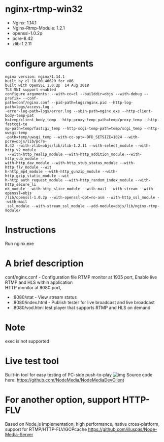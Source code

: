 nginx-rtmp-win32
================

* Nginx: 1.14.1  
* Nginx-Rtmp-Module: 1.2.1  
* openssl-1.0.2p
* pcre-8.42
* zlib-1.2.11

# configure arguments
```
nginx version: nginx/1.14.1
built by cl 18.00.40629 for x86
built with OpenSSL 1.0.2p  14 Aug 2018
TLS SNI support enabled
configure arguments: --with-cc=cl --builddir=objs --with-debug --prefix= --conf-
path=conf/nginx.conf --pid-path=logs/nginx.pid --http-log-path=logs/access.log -
-error-log-path=logs/error.log --sbin-path=nginx.exe --http-client-body-temp-pat
h=temp/client_body_temp --http-proxy-temp-path=temp/proxy_temp --http-fastcgi-te
mp-path=temp/fastcgi_temp --http-scgi-temp-path=temp/scgi_temp --http-uwsgi-temp
-path=temp/uwsgi_temp --with-cc-opt=-DFD_SETSIZE=1024 --with-pcre=objs/lib/pcre-
8.42 --with-zlib=objs/lib/zlib-1.2.11 --with-select_module --with-http_v2_module
 --with-http_realip_module --with-http_addition_module --with-http_sub_module --
with-http_dav_module --with-http_stub_status_module --with-http_flv_module --wit
h-http_mp4_module --with-http_gunzip_module --with-http_gzip_static_module --wit
h-http_auth_request_module --with-http_random_index_module --with-http_secure_li
nk_module --with-http_slice_module --with-mail --with-stream --with-openssl=objs
/lib/openssl-1.0.2p --with-openssl-opt=no-asm --with-http_ssl_module --with-mail
_ssl_module --with-stream_ssl_module --add-module=objs/lib/nginx-rtmp-module/
```

# Instructions
Run nginx.exe

# A brief description
conf/nginx.conf - Configuration file
RTMP monitor at 1935 port, Enable live RTMP and HLS within application  
HTTP monitor at  8080 port,
* :8080/stat - View stream status
* :8080/index.html - Publish tester for live broadcast and live broadcast
* :8080/vod.html test player that supports RTMP and HLS on demand

# Note
exec is not supported

# Live test tool
Built-in tool for easy testing of PC-side push-to-play
![img](https://github.com/NodeMedia/NodeMediaDevClient/raw/master/QQ20160310-0.png)
Source code here: https://github.com/NodeMedia/NodeMediaDevClient

# For another option, support HTTP-FLV
Based on Node.js implementation, high performance, native cross-platform, support for RTMP/HTTP-FLV/GOPcache
https://github.com/illuspas/Node-Media-Server 
